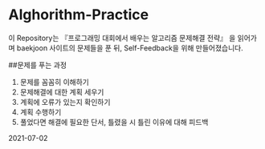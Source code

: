 # Alghorithm-Practice
이 Repository는 『프로그래밍 대회에서 배우는 알고리즘 문제해결 전략』 을 읽어가며 baekjoon 사이트의 문제들을 푼 뒤, Self-Feedback을 위해 만들어졌습니다.

##문제를 푸는 과정
1. 문제를 꼼꼼히 이해하기
2. 문제해결에 대한 계획 세우기
3. 계획에 오류가 있는지 확인하기
4. 계획 수행하기
5. 풀었다면 해결에 필요한 단서, 틀렸을 시 틀린 이유에 대해 피드백

2021-07-02
